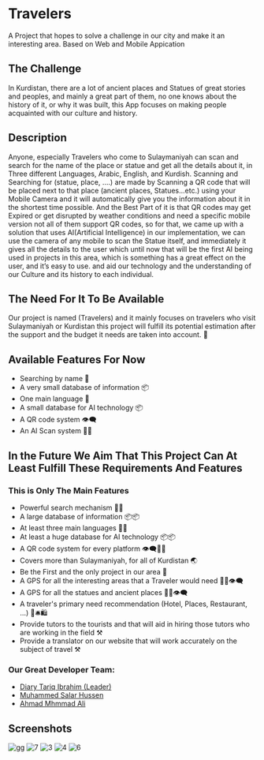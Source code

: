 # Travelers
A Project that hopes to solve a challenge in our city and make it an interesting area. Based on Web and Mobile Appication

## The Challenge
In Kurdistan, there are a lot of ancient places and Statues of great stories and peoples, and mainly a great part of them, no one knows about the history of it, or why it was built, this App focuses on making people acquainted with our culture and history.

## Description
Anyone, especially Travelers who come to Sulaymaniyah can scan and search for the name of the place or statue and get all the details about it, in Three different Languages, Arabic, English, and Kurdish. Scanning and Searching for (statue, place, ….) are made by Scanning a QR code that will be placed next to that place (ancient places, Statues...etc.) using your Mobile Camera and it will automatically give you the information about it in the shortest time possible.
And the Best Part of it is that QR codes may get Expired or get disrupted by weather conditions and need a specific mobile version not all of them support QR codes, so for that, we came up with a solution that uses AI(Artificial Intelligence) in our implementation, we can use the camera of any mobile to scan the Statue itself, and immediately it gives all the details to the user which until now that will be the first AI being used in projects in this area, which is something has a great effect on the user, and it’s easy to use. and aid our technology and the understanding of our Culture and its history to each individual.


## The Need For It To Be Available
Our project is named (Travelers) and it mainly focuses on travelers who visit Sulaymaniyah or Kurdistan this project will fulfill its potential estimation after the support and the budget it needs are taken into account. 🚀

## Available Features For Now
* Searching by name 🔎
* A very small database of information 📦
* One main language 🧩
* A small database for AI technology 📦
* A QR code system 👁‍🗨
* An AI Scan system 👨‍💻

## In the Future We Aim That This Project Can At Least Fulfill These Requirements And Features
  ### This is Only The Main Features  
* Powerful search mechanism 🔎🔎
* A large database of information 📦📦
* At least three main languages 🧩🧩
* At least a huge database for AI technology 📦📦
* A QR code system for every platform 👁‍🗨👨‍💻
* Covers more than Sulaymaniyah, for all of Kurdistan 🌏
* Be the First and the only project in our area 🎯
* A GPS for all the interesting areas that a Traveler would need 👨‍💻👁‍🗨
* A GPS for all the statues and ancient places 👨‍💻👁‍🗨
* A traveler's primary need recommendation (Hotel, Places, Restaurant, …) 🏨🛎🛍
* Provide tutors to the tourists and that will aid in hiring those tutors who are working in the field ⚒
* Provide a translator on our website that will work accurately on the subject of travel ⚒

### Our Great Developer Team:

- [Diary Tariq Ibrahim (Leader)](https://www.facebook.com/nah.just4reaal)
- [Muhammed Salar Hussen](https://www.facebook.com/hamay.hajy.507)
- [Ahmad Mhmmad Ali](https://www.facebook.com/ahmad.mhamad.31924)

## Screenshots
![gg](https://github.com/Diary-hub/travelers/assets/39463871/393d2d41-fd91-40d5-9825-afb5c349e06c)
![7](https://github.com/Diary-hub/travelers/assets/39463871/924995bf-a9d8-4e6e-b79f-308c0c2f812c)
![3](https://github.com/Diary-hub/travelers/assets/39463871/89bbccb4-87fa-499b-9c53-67161de289c0)
![4](https://github.com/Diary-hub/travelers/assets/39463871/3fecbc4e-07de-4cf6-b98a-47386fa43177) ![6](https://github.com/Diary-hub/travelers/assets/39463871/4a509ede-c0ee-447d-bba3-3d997340bdc8)


